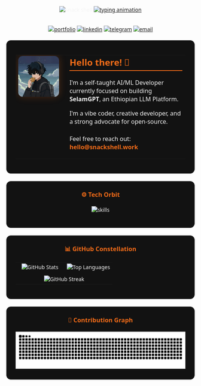 <div align="center" style="font-family: 'Segoe UI', 'Helvetica Neue', 'Arial', sans-serif; color: #F5F5F5;">

  <!-- Header: Clean and simple -->
  <img src="https://capsule-render.vercel.app/api?type=transparent&fontColor=f46c18&fontSize=70&fontAlignY=45&text=SNACK%20SHELL&stroke=f46c18&strokeWidth=2&height=180&animation=scaleIn" alt="snack shell"/>

  <!-- Typing SVG: Themed -->
  <a href="https://git.io/typing-svg">
    <img src="https://readme-typing-svg.demolab.com?font=JetBrains+Mono&size=24&duration=2500&pause=1000&color=f46c18&center=true&vCenter=true&width=700&lines=AI%20and%20ML%20Engineer;Building%20SelamGPT%20%7C%20Amharic%20LLM" alt="typing animation"/>
  </a>
  <br><br>

  <!-- Socials: Clean badge group -->
  <p>
    <a href="https://snackshell.work"><img src="https://img.shields.io/badge/snackshell.work-121212?style=for-the-badge&logo=vercel&logoColor=f46c18" alt="portfolio"></a>
    <a href="https://linkedin.com/in/snackshell"><img src="https://img.shields.io/badge/LinkedIn-121212?style=for-the-badge&logo=linkedin&logoColor=f46c18" alt="linkedin"></a>
    <a href="https://t.me/snackshell"><img src="https://img.shields.io/badge/Telegram-121212?style=for-the-badge&logo=telegram&logoColor=f46c18" alt="telegram"></a>
    <a href="mailto:hello@snackshell.work"><img src="https://img.shields.io/badge/Email-121212?style=for-the-badge&logo=gmail&logoColor=f46c18" alt="email"></a>
  </p>

  <!-- 
    --- CARD: ABOUT ME ---
    shadcn-inspired card layout
  -->
  <div style="background-color: #121212; border-radius: 12px; border: 1px solid #333; padding: 24px; max-width: 900px; margin: 20px auto; box-sizing: border-box; text-align: left;">
    <table border="0" cellpadding="0" cellspacing="0" width="100%">
      <tr>
        <!-- Image Column -->
        <td width="30%" valign="top" align="center" style="padding-right: 20px;">
          <img src="snackshell-logo.jpg"
               width="200"
               style="border-radius:12px; box-shadow:0 0 20px #f46c1840;"
               alt="Snack Shell Profile"/>
        </td>
        <!-- Text Column -->
        <td width="70%" valign="top" style="color: #F5F5F5; font-size: 16px;">
          <h2 style="color:#f46c18; margin-top: 0; padding-bottom: 5px; border-bottom: 2px solid #f46c18;">Hello there! 👋</h2>
          <p style="margin-bottom: 16px;">I'm a self-taught AI/ML Developer currently focused on building <strong>SelamGPT</strong>, an Ethiopian LLM Platform.</p>
          <p style="margin-bottom: 16px;">I'm a vibe coder, creative developer, and a strong advocate for open-source.</p>
          <p style="margin-top: 24px;">Feel free to reach out: <a href="mailto:hello@snackshell.work" style="color: #f46c18; text-decoration:none; font-weight:bold;">hello@snackshell.work</a></p>
        </td>
      </tr>
    </table>
  </div>

  <!-- 
    --- CARD: TECH ORBIT ---
  -->
  <div style="background-color: #121212; border-radius: 12px; border: 1px solid #333; padding: 24px; max-width: 900px; margin: 20px auto; box-sizing: border-box; text-align: center;">
    <h3 style="color:#f46c18; margin-top:0; margin-bottom: 20px;">⚙️ Tech Orbit</h3>
    <p>
      <img src="https://skillicons.dev/icons?i=py,fastapi,js,ts,react,nextjs,nodejs,docker,supabase,firebase&perline=10&theme=dark" alt="skills" />
    </p>
  </div>

  <!-- 
    --- CARD: GITHUB CONSTELLATION ---
  -->
  <div style="background-color: #121212; border-radius: 12px; border: 1px solid #333; padding: 24px; max-width: 900px; margin: 20px auto; box-sizing: border-box; text-align: center;">
    <h3 style="color:#f46c18; margin-top:0; margin-bottom: 20px;">📊 GitHub Constellation</h3>
    <table border="0" cellpadding="10" cellspacing="0" width="100%">
      <tr>
        <td valign="top" width="50%">
          <img src="https://github-readme-stats.vercel.app/api?username=snackshell&show_icons=true&theme=vue-dark&hide_border=true&include_all_commits=true&count_private=true" alt="GitHub Stats" width="100%"/>
        </td>
        <td valign="top" width="50%">
          <img src="https://github-readme-stats.vercel.app/api/top-langs/?username=snackshell&layout=compact&theme=vue-dark&hide_border=true&langs_count=10" alt="Top Languages" width="100%"/>
        </td>
      </tr>
      <tr>
        <td colspan="2" align="center" style="padding-top: 10px;">
          <img width="100%" src="https://streak-stats.demolab.com/?user=snackshell&theme=github-dark&hide_border=true" alt="GitHub Streak"/>
        </td>
      </tr>
    </table>
  </div>

  <!-- 
    --- CARD: CONTRIBUTION GRAPH ---
  -->
  <div style="background-color: #121212; border-radius: 12px; border: 1px solid #333; padding: 24px; max-width: 900px; margin: 20px auto; box-sizing: border-box; text-align: center;">
    <h3 style="color:#f46c18; margin-top:0; margin-bottom: 20px;">🐍 Contribution Graph</h3>
    <img src="https://raw.githubusercontent.com/snackshell/snackshell/output/github-contribution-grid-snake-dark.svg" alt="Snake animation" style="max-width: 100%;">
  </div>

</div>

